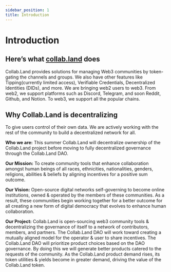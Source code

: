 ```yaml
---
sidebar_position: 1
title: Introduction
---
```


# Introduction

## Here’s what [collab.land](http://collab.land) does

Collab.Land provides solutions for managing Web3 communities by token-gating the channels and groups. We also have other features like Tipping(currently limited access), Verifiable Credentials, Decentralized Identities (DIDs), and more.
We are bringing web2 users to web3. From web2, we support platforms such as Discord, Telegram, and soon Reddit, Github, and Notion. To web3, we support all the popular chains.

## Why Collab.Land is decentralizing

To give users control of their own data. We are actively working with the rest of the community to build a decentralized network for all.

<!-- ## Build with us

**Come Join us at Collab.Land**

Partner Contributor Program -->

**Who we are:**
This summer Collab.Land will decentralize ownership of the Collab.Land project before moving to fully decentralized governance through the Collab.Land DAO.

**Our Mission:**
To create community tools that enhance collaboration amongst human beings of all races, ethnicities, nationalities, genders, religions, abilities & beliefs by aligning incentives for a positive sum outcome.

**Our Vision:**
Open-source digital networks self-governing to become online institutions, owned & operated by the members of these communities. As a result, these communities begin working together for a better outcome for all creating a new form of digital democracy that evolves to enhance human collaboration.

**Our Project:**
Collab.Land is open-sourcing web3 community tools & decentralizing the governance of itself to a network of contributors, members, and partners. The Collab.Land DAO will work toward creating a mutually aligned model for the operator & user to share incentives. The Collab.Land DAO will prioritize product choices based on the DAO governance. By doing this we will generate better products catered to the requests of the community. As the Collab.Land product demand rises, its token utilities & yields become in greater demand, driving the value of the Collab.Land token.

<!-- **Our Invitation:**
Collab.Land is extending an offer to you to join us in building the network we all want. We are bringing together web3 partners working on a wide variety of projects to build with each other & on top of each other's tools to shape the next generation of what a network could be.  We would like your help in creating the largest open collaborative project in the world.

By holding a Collab.Land Patron NFT you are now able to access the Collab.Land tool kit to make proposals & start building with us. In the following instructions we will outline what is needed to get started. -->

<!-- ## Contributor Persona
## Consumer Persona -->
